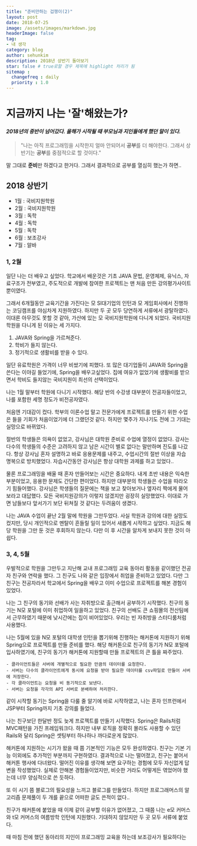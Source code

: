 ```yaml
---
title: "준비만하는 겁쟁이(2)"
layout: post
date: 2018-07-25
image: /assets/images/markdown.jpg
headerImage: false
tag:
- 내 생각
category: blog
author: sehunkim
description: 2018년 상반기 돌아보기
star: false # true로할 경우 제목에 highlight 처리가 됨
sitemap :
  changefreq : daily
  priority : 1.0
---
```


# 지금까지 나는 '잘'해왔는가?

#### *2018년의 중반이 넘어갔다. 올해가 시작될 때 부모님과 지인들에게 했던 말이 있다.*
> "나는 아직 프로그래밍을 시작한지 얼마 안되어서 <strong>공부</strong>를 더 해야한다.
  그래서 상반기는 <strong>공부</strong>를 중점적으로 할 것이다."

말 그대로 <strong>준비</strong>만 하겠다고 한거다.
그래서 결과적으로 공부를 열심히 했는가 하면..

## 2018 상반기
- 1월 : 국비지원학원
- 2월 : 국비지원학원
- 3월 : 독학
- 4월 : 독학
- 5월 : 독학
- 6월 : 보조강사
- 7월 : 알바

### 1, 2월

일단 나는 더 배우고 싶었다. 학교에서 배운것은 기초 JAVA 문법, 운영체제, 유닉스, 자료구조가 전부였고, 주도적으로 개발에 참여한 프로젝트는 맨 처음 만든 강의평가사이트뿐이였다.

그래서 6개월동안 교육기간을 가진다는 모 SI대기업의 인턴과 모 게임회사에서 진행하는 코딩캠프를 야심차게 지원하였다. 하지만 두 곳 모두 당연하게 서류에서 광탈하였다. 이대론 아무것도 못할 것 같아, 가산에 있는 모 국비지원학원에 다니게 되었다. 국비지원학원을 다니게 된 이유는 세 가지다.

1. JAVA와 Spring을 가르쳐준다.
2. 학비가 들지 않는다.
3. 정기적으로 생활비를 받을 수 있다.

일단 유료학원은 가격이 너무 비쌌기에 피했다. 또 많은 대기업들이 JAVA와 Spring을 쓴다는 이야길 들었기에, Spring을 배우고싶었다. 집에 여유가 없었기에 생활비를 받으면서 학비도 들지않는 국비지원이 최선의 선택이었다.

나는 1월 말부터 학원에 다니기 시작했다. 해당 반의 수강생 대부분이 전공자들이었고, 나를 포함한 세명 정도가 비전공자였다.

처음엔 기대감이 컸다. 학부의 이론수업 말고 전문가에게 프로젝트를 만들기 위한 수업은 들을 기회가 처음이었기에 더 그랬던것 같다. 하지만 몇주가 지나기도 전에 그 기대는 실망으로 바뀌었다.

절반의 학생들은 의욕이 없었고, 강사님은 대학원 준비로 수업에 열정이 없었다. 강사는 다수의 학생들의 수준은 고려하지 않고 남은 시간이 별로 없다는 말만하며 진도를 나갔다. 항상 강사님 혼자 설명하고 바로 응용문제를 내주고, 수업시간의 절반 이상을 자습 명복으로 방치했었다. 자습시간동안 강사님은 항상 대학원 과제를 하고 있었다..

물론 프로그래밍을 배울 때 혼자 만들어보는 시간은 중요하다. 내게 초반 내용은 익숙한 부분이었고, 응용한 문제도 간단한 편이었다. 하지만 대부분의 학생들은 수업을 따라오기 힘들어했다. 강사님은 학생들의 질문에는 책을 보고 찾아보거나 옆자리 짝에게 물어보라고 대답했다. 모든 국비지원강의가 이렇지 않겠지만 굉장히 실망했었다. 이대로 가면 남들보다 앞서가기 보단 뒤쳐질 것 같다는 두려움이 생겼다.

나는 JAVA 수업이 끝난 2월 말에 학원을 그만두었다. 사실 학원과 강의에 대한 실망도 컸지만, 당시 개인적으로 멘탈이 흔들릴 일이 있어서 새롭게 시작하고 싶었다. 지금도 해당 학원을 그만 둔 것은 후회하지 않는다. 다만 이 후 시간을 알차게 보내지 못한 것이 아쉽다.

### 3, 4, 5월

우발적으로 학원을 그만두고 지난해 교내 프로그래밍 교육 동아리 활동을 같이했던 전공자 친구와 연락을 했다. 그 친구도 나와 같은 입장에서 취업을 준비하고 있었다. 다만 그 친구는 전공자라서 학교에서 Spring을 배우고 이미 수업으로 프로젝트를 해본 경험이 있었다.

나는 그 친구의 동기와 선배가 사는 자취방으로 출근해서 공부하기 시작했다. 친구의 동기는 N모 포털에 이미 취업하여 일을하고 있었다. 친구의 선배도 큰 쇼핑몰의 전산팀에서 근무하였기 때문에 낮시간에는 집이 비어있었다. 우리는 빈 자취방을 스터디룸처럼 사용했다.

나는 5월에 있을 N모 포털의 대학생 인턴을 뽑기위해 진행하는 해커톤에 지원하기 위해 Spring으로 프로젝트를 만들 준비를 했다. 해당 해커톤으로 친구의 동기가 N모 포털에 입사하였기에, 친구의 동기가 해커톤에 지원할때 만들 프로젝트의 큰 틀을 짜주었다.

```
- 클라이언트들은 서버에 개별적으로 필요한 만큼의 데이터를 요청한다.
- 서버는 다수의 클라이언트에게 동시에 요청을 받아 필요한 데이터를 csv파일로 만들어 서버에 저장한다.
- 각 클라이언트는 요청을 비 동기적으로 보낸다.
- 서버는 요청을 각각의 API 서버로 분배하여 처리한다.
```

같이 시작할 동기는 Spring을 다룰 줄 알기에 바로 시작하였고, 나는 혼자 인프런에서 JSP부터 Spring까지 기초 강의를 들었다.

나는 친구보단 한달반 정도 늦게 프로젝트를 만들기 시작했다. Spring은 Rails처럼 MVC패턴을 가진 프레임워크다. 하지만 내부 로직을 정확히 몰라도 사용할 수 있던 Rails와 달리 Spring은 셋팅부터 하나하나 까다로운게 많았다.

해커톤에 지원하는 시기가 왔을 때 쯤 기본적인 기능은 모두 완성하였다. 친구는 기본 기능 이외에도 추가적인 부분까지 구현하였다. 결과적으로 나는 떨어졌고, 친구는 붙어서 해커톤 행사에 다녀왔다. 떨어진 이유를 생각해 보면 요구하는 경험에 모두 자신없게 답변을 작성했었다. 실제로 안해본 경험들이었지만, 비슷한 거라도 어떻게든 엮었어야 했는데 너무 양심적으로 쓴 듯하다.

또 이 시기 쯤 블로그의 필요성을 느끼고 블로그를 만들었다. 하지만 프로그래머스의 알고리즘 문제풀이 두 개를 끝으로 어떠한 글도 쓴적이 없다..

친구가 해커톤에 붙었을 때 이제 같이 공부할 이유가 없어졌고, 그 때쯤 나는 e모 커머스와 t모 커머스의 여름방학 인턴에 지원했다. 기대하지 않았지만 두 곳 모두 서류에 붙었다.

때 마침 전에 했던 동아리의 지인이 프로그래밍 교육을 하는데 보조강사가 필요하다는

